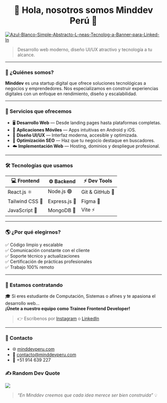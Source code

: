 <div align="center">
  <h1>👋 Hola, nosotros somos Minddev Perú 🚀</h1>
</div>

<a href='https://postimg.cc/R6WdYvY5' target='_blank'><img src='https://i.postimg.cc/JnqFGncn/Azul-Blanco-Simple-Abstracto-L-neas-Tecnolog-a-Banner-para-Linked-In.png' border='0' alt='Azul-Blanco-Simple-Abstracto-L-neas-Tecnolog-a-Banner-para-Linked-In'/></a>

> Desarrollo web moderno, diseño UI/UX atractivo y tecnología a tu alcance.

---

### 🧠 ¿Quiénes somos?

**Minddev** es una startup digital que ofrece soluciones tecnológicas a negocios y emprendedores. Nos especializamos en construir experiencias digitales con un enfoque en rendimiento, diseño y escalabilidad.

---

### 💼 Servicios que ofrecemos

- 🖥️ **Desarrollo Web** — Desde landing pages hasta plataformas completas.
- 📱 **Aplicaciones Móviles** — Apps intuitivas en Android y iOS.
- 🎨 **Diseño UI/UX** — Interfaz moderna, accesible y optimizada.
- 🚀 **Optimización SEO** — Haz que tu negocio destaque en buscadores.
- ☁️ **Implementación Web** — Hosting, dominios y despliegue profesional.

---

### 🛠️ Tecnologías que usamos

| 💻 Frontend | ⚙️ Backend | ⚡ Dev Tools |
|------------|------------|-------------|
| React.js ⚛️ | Node.js 🟢 | Git & GitHub 🐙 |
| Tailwind CSS 💨 | Express.js 🚂 | Figma 🎨 |
| JavaScript 💛 | MongoDB 🍃 | Vite ⚡ |

---

### 🌎 ¿Por qué elegirnos?

✅ Código limpio y escalable  
✅ Comunicación constante con el cliente  
✅ Soporte técnico y actualizaciones  
✅ Certificación de prácticas profesionales  
✅ Trabajo 100% remoto

---

### 📣 Estamos contratando

🎓 Si eres estudiante de Computación, Sistemas o afines y te apasiona el desarrollo web...  
**¡Únete a nuestro equipo como Trainee Frontend Developer!**

> 👉 Escríbenos por [Instagram](https://www.instagram.com/minddevperu/) o [LinkedIn](https://www.linkedin.com/company/minddev-peru/)

---

### 📩 Contacto

- 🌐 [minddevperu.com](https://minddevperu.com)
- 📧 contacto@minddevperu.com
- 📱 +51 914 639 227

### ✍️ Random Dev Quote
![](https://quotes-github-readme.vercel.app/api?type=horizontal&theme=radical)

> _“En Minddev creemos que cada idea merece ser bien construida”_ 💡
